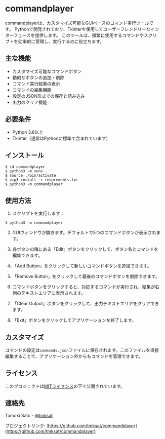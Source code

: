 # commandplayer

commandplayerは、カスタマイズ可能なGUIベースのコマンド実行ツールです。
Pythonで開発されており、Tkinterを使用してユーザーフレンドリーなインターフェースを提供します。
このツールは、頻繁に使用するコマンドやスクリプトを効率的に管理し、実行するのに役立ちます。



## 主な機能

- カスタマイズ可能なコマンドボタン
- 動的なボタンの追加・削除
- コマンド実行結果の表示
- コマンドの編集機能
- 設定のJSON形式での保存と読み込み
- 出力のクリア機能



## 必要条件

- Python 3.6以上
- Tkinter（通常はPythonに標準で含まれています）



## インストール

```shell
$ cd commandplayer
$ python3 -m venv .
$ source ./bin/activate
$ pip3 install -r requrements.txt
$ python3 -m commandplayer
```



## 使用方法

1. スクリプトを実行します：

```shell
$ python3 -m commandplayer
```

2. GUIウィンドウが開きます。デフォルトで5つのコマンドボタンが表示されます。

3. 各ボタンの隣にある「Edit」ボタンをクリックして、ボタン名とコマンドを編集できます。

4. 「Add Button」をクリックして新しいコマンドボタンを追加できます。

5. 「Remove Button」をクリックして最後のコマンドボタンを削除できます。

6. コマンドボタンをクリックすると、対応するコマンドが実行され、結果が右側のテキストエリアに表示されます。

7. 「Clear Output」ボタンをクリックして、出力テキストエリアをクリアできます。

8. 「Exit」ボタンをクリックしてアプリケーションを終了します。




## カスタマイズ

コマンドの設定は`commands.json`ファイルに保存されます。このファイルを直接編集することで、アプリケーション外からもコマンドを管理できます。




## ライセンス

このプロジェクトは[MITライセンス](https://choosealicense.com/licenses/mit/)の下で公開されています。



## 連絡先

Tomoki Sato - [@tmksat](https://twitter.com/tmksat)

プロジェクトリンク: [https://github.com/tmksat/commandplayer](https://github.com/tmksat/commandplayer)
